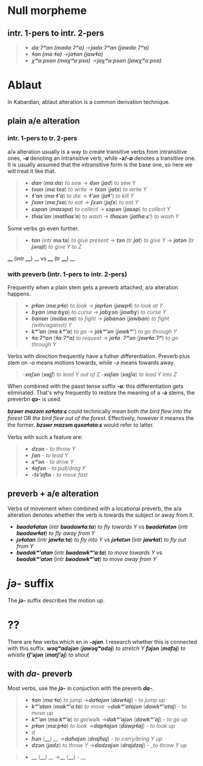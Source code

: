 
# Null morpheme
## intr. 1-pers to intr. 2-pers
>- **_daːʔʷan (madaːʔʷa)_** ->**_jadaːʔʷan (jawdaːʔʷa)_**
>- **_ɬan (maːɬa)_** ->**_jaɬan (jawɬa)_**
>- **_χʷaːpsan (maχʷaːpsa)_** ->**_jaχʷaːpsan (jawχʷaːpsa)_**


# Ablaut
In Kabardian, ablaut alteration is a common derivation technique.
## plain a/e alteration
### intr. 1-pers to tr. 2-pers
a/ə alteration usually is a way to create transitive verbs from intransitive ones, **_-a_** denoting an intransitive verb, while **_-ə/-∅_** denotes a transitive one. It is usually assumed that the intransitive form is the base one, so here we will treat it like that.

>- **_dan_** (**_maːda_**) _to sew_ -> **_dən_** (**_jad_**) to sew Y
>- **_txan_** (**_maːtxa_**) _to write_ -> **_txən_** (**_jatx_**) _to write Y_
>- **_ɬʼan_** (**_maːɬʼa_**) _to die_ -> **_ɬʼən_** (**_jaɬʼ_**) _to kill Y_
>- **_ʃxan_** (**_maːʃxa_**) _to eat_ -> **_ʃxən_** (**_jaʃx_**) _to eat Y_
>- **_ɕəpan_** (**_maɕəpa_**) _to collect_ -> **_ɕəpən_** (**_jaɕəp_**) _to collect Y_
>- **_tħaɕʼan_** (**_matħaɕʼa_**) _to wash_ -> **_tħaɕən_** (**_jatħaːɕʼ_**) _to wash Y_

Some verbs go even further.
>- **_tan_** (intr **maːta**) _to give present_ -> **_tən_** (tr **_jat_**) _to give Y_ -> **_jatən_** (tr **_jərajt_**) _to give Y to Z_

**__** (intr **__**) __ vs **__** (tr **__**) __

### with preverb (intr. 1-pers to intr. 2-pers)
Frequently when a plain stem gets a preverb attached, a/ə alteration happens.

>- **_pɬan_** (**_maːpɬa_**) _to look_ -> **_japɬən_** (**_jawpɬ_**) _to look at Y_
>- **_bɣan_** (**_maːbɣa_**) _to curse_ -> **_jabɣən_** (**_jawbɣ_**) _to curse Y_
>- **_banan_** (**_mabaːna_**) _to fight_ -> **_jabanən_** (**_jawban_**) _to fight (with/against) Y_
>- **_kʷʼan_** (**_maːkʷʼa_**) _to go_ -> **_jakʷʼən_** (**_jawkʷʼ_**) _to go through Y_
>- **_ɬaːʔʷan_** (**_ɬaːʔʷa)_** _to request_ -> **_jaɬa ːʔʷən_** (**_jawɬaːʔʷ_**) _to go through Y_

Verbs with direction frequently have a futher differentiation. Preverb plus stem on _-a_ means motions towards, while _-ə_ means towards away.

>-**_xaʃən_** (**_xajʃ_**) _to lead Y out of Z_
>-**_xaʃan_** (**_xajʃa_**) _to lead Y into Z_

When combined with the passt tense suffix **_-aː_** this differentiation gets eliminated. That's why frequently to restore the meaning of a **_-ə_** stems, the preverbn **_qə-_** is used.

**_bzəwr mazəm xaɬataːɕ_** could technically mean both _the bird flew into the forest_ OR _the bird flew out of the forest_. Effectively, however it meanxs the the former. **_bzəwr mazəm qəxaɬataːɕ_** would refer to latter.

Verbs with such a feature are:
>- **_dzən_** - _to throw Y_
>- **_ʃan_** - _to lead Y_
>- **_xʷən_** - _to drive Y_
>- **_ɬafən_** - _to pull/drag Y_
>- **_-tsʼafta_** - _to move fast_
## preverb + a/e alteration
Verbs of movement when combined with a locational preverb, the a/ə alteration denotes whether the verb is towards the subject or away from it.

- **_bʁadaɬatan_** (intr **_bʁadawɬaːta_**) _to fly towards Y_ vs **_bʁadaɬatən_** (intr **_bʁadawɬat_**) _to fly away from Y_
- **_jəɬatan_** (intr **_jawɬaːta_**) _to fly into Y_ vs **_jəɬatən_** (intr **_jawɬat_**) _to fly out from Y_
- **_bʁadakʷʼatan_** (intr **_bʁadawkʷʼaːta_**) _to move towards Y_ vs **_bʁadakʷʼatən_** (intr **_bʁadawkʷʼat_**) _to move away from Y_

# **_jə-_** suffix
The **_jə-_** suffix describes the motion up.


# ??
There are few verbs which en in **_-əjən_**. I research whether this is connected with this suffix.
**_wəqʷadəjən_** (**_jawəqʷadəj_**) _to stretch Y_
**_fəjən_** (**_mafəj_**) _to whistle_
**_tʃʼəjən_** (**_matʃʼəj_**) _to shout_

## with **_da-_** preverb
Most verbs, use the **_jə-_** in conjuction with the preverb **_da-_**.


>- **_ɬan_** (**_maːɬa_**) _to jump_ ->**_daɬajən_** (**_dawɬaj_**) - _to jump up_
>- **_kʷʼatan_** (**_makʷʼaːta_**) _to move_ ->**_dakʷʼatajən_** (**_dawkʷʼataj_**) - _to move up_
>- **_kʷʼan_** (**_maːkʷʼa_**) _to go_/walk ->**_dakʷʼajən_** (**_dawkʷʼaj_**) - _to go up_
>- **_pɬan_** (**_maːpɬa_**) _to look_ ->**_dapɬajən_** (**_dawpɬaj_**) - _to look up_
>- d
>- **_ħən_** (**__**) __ ->**_daħajən_** (**_drajħaj_**) - _to carry/bring Y up_
>- **_dzən_** (**_jadz_**) _to throw Y_ ->**_dadzajən_** (**_drajdzaj_**) - _to _throw Y up_

>- **__** (**__**) __ ->**__** (**__**) - __